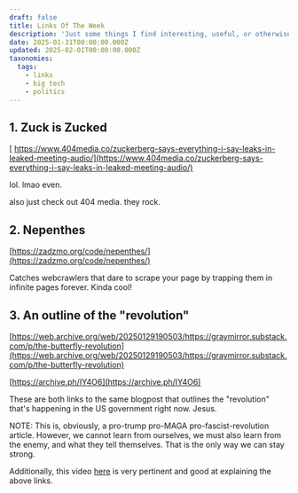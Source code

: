 ```yaml
---
draft: false
title: Links Of The Week
description: 'Just some things I find interesting, useful, or otherwise informative.'
date: 2025-01-31T00:00:00.000Z
updated: 2025-02-01T00:00:00.000Z
taxonomies:
  tags:
    - links
    - big tech
    - politics
---
```


## 1. Zuck is Zucked

[ https://www.404media.co/zuckerberg-says-everything-i-say-leaks-in-leaked-meeting-audio/](https://www.404media.co/zuckerberg-says-everything-i-say-leaks-in-leaked-meeting-audio/)

lol. lmao even.

also just check out 404 media. they rock.

## 2. Nepenthes

[https://zadzmo.org/code/nepenthes/](https://zadzmo.org/code/nepenthes/)

Catches webcrawlers that dare to scrape your page by trapping them in infinite pages forever. Kinda cool!

## 3. An outline of the "revolution"

[https://web.archive.org/web/20250129190503/https://graymirror.substack.com/p/the-butterfly-revolution](https://web.archive.org/web/20250129190503/https://graymirror.substack.com/p/the-butterfly-revolution)

[https://archive.ph/IY4O6](https://archive.ph/IY4O6)

These are both links to the same blogpost that outlines the "revolution" that's happening in the US government right now. Jesus.

NOTE: This is, obviously, a pro-trump pro-MAGA pro-fascist-revolution article. However, we cannot learn from ourselves, we must also learn from the enemy, and what they tell themselves. That is the only way we can stay strong.

Additionally, this video [here](https://www.youtube.com/watch?v=5RpPTRcz1no) is very pertinent and good at explaining the above links.

